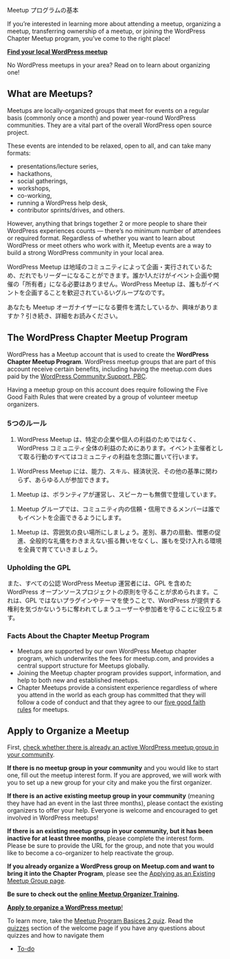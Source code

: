 <!--
# Meetup Program Basics
-->
Meetup プログラムの基本

If you’re interested in learning more about attending a meetup, organizing a meetup, transferring ownership of a meetup, or joining the WordPress Chapter Meetup program, you’ve come to the right place!

[**Find your local WordPress meetup**](https://www.meetup.com/pro/wordpress/)

No WordPress meetups in your area? Read on to learn about organizing one!

## What are Meetups?

Meetups are locally-organized groups that meet for events on a regular basis (commonly once a month) and power year-round WordPress communities. They are a vital part of the overall WordPress open source project.

These events are intended to be relaxed, open to all, and can take many formats:

*   presentations/lecture series,
*   hackathons,
*   social gatherings,
*   workshops,
*   co-working,
*   running a WordPress help desk,
*   contributor sprints/drives, and others.

However, anything that brings together 2 or more people to share their WordPress experiences counts — there’s no minimum number of attendees or required format. Regardless of whether you want to learn about WordPress or meet others who work with it, Meetup events are a way to build a strong WordPress community in your local area.

<!--
As WordPress Meetups are organized and run by local communities, anyone can show leadership and no single person is necessarily the owner of what may be organized or hosted. WordPress Meetups are groups in which anyone is welcome to organize an event.
-->
WordPress Meetup は地域のコミュニティによって企画・実行されているため、だれでもリーダーになることができます。誰か1人だけがイベント企画や開催の「所有者」になる必要はありません。WordPress Meetup は、誰もがイベントを企画することを歓迎されているいグループなのです。

<!--
Are you interested in seeing if you have what it takes to be a Meetup organizer? Read on for more information!
-->
あなたも Meetup オーガナイザーになる要件を満たしているか、興味がありますか ? 引き続き、詳細をお読みください。

## The WordPress Chapter Meetup Program

WordPress has a Meetup account that is used to create the **WordPress Chapter Meetup Program**. WordPress meetup groups that are part of this account receive certain benefits, including having the meetup.com dues paid by the [WordPress Community Support, PBC](https://make.wordpress.org/community/2016/03/02/transitioning-to-wordpress-community-support/).

Having a meetup group on this account does require following the Five Good Faith Rules that were created by a group of volunteer meetup organizers.

<!--
### The Five Good Faith Rules:
-->
### 5つのルール

<!--
1.  WordPress Meetups are for the benefit of the WordPress community as a whole, not specific businesses or individuals. All actions taken as an event organizer are with the best interest of the community in mind.
-->
1. WordPress Meetup は、特定の企業や個人の利益のためではなく、 WordPress コミュニティ全体の利益のためにあります。イベント主催者として取る行動のすべてはコミュニティの利益を念頭に置いて行います。
<!--
1.  Membership in the local meetup group is open to all who wish to join, regardless of ability, skill, financial status or any other criteria.
-->
1. WordPress Meetup には、能力、スキル、経済状況、その他の基準に関わらず、あらゆる人が参加できます。
<!--
1.  Meetups are volunteer-run with volunteer speakers.
-->
1. Meetup は、ボランティアが運営し、スピーカーも無償で登壇しています。
<!--
1.  Meetup groups allow events to be organized by any reliable/trusted member of the community.
-->
1. Meetup グループでは、コミュニティ内の信頼・信用できるメンバーは誰でもイベントを企画できるようにします。
<!--
1.  Meetups are welcoming places where everyone works to foster an accepting environment which is free of discrimination, incitement to violence, promotion of hate, and general jerk-like behavior.
-->
1. Meetup は、雰囲気の良い場所にしましょう。差別、暴力の扇動、憎悪の促進、全般的な礼儀をわきまえない振る舞いをなくし、誰もを受け入れる環境を全員で育てていきましょう。

### Upholding the GPL
<!--
We also ask everyone that organizes WordPress Chapter Meetup to uphold the principles of the WordPress open source project, including the GPL. This helps protect the user/attendee, who might not realize that by using a non-GPL plugin or theme, they are giving away the rights that WordPress provides them.
-->
また、すべての公認 WordPress Meetup 運営者には、GPL を含めた WordPress オープンソースプロジェクトの原則を守ることが求められます。これは、GPL ではないプラグインやテーマを使うことで、WordPress が提供する権利を気づかないうちに奪われてしまうユーザーや参加者を守ることに役立ちます。

### Facts About the Chapter Meetup Program

*   Meetups are supported by our own WordPress Meetup chapter program, which underwrites the fees for meetup.com, and provides a central support structure for Meetups globally.
*   Joining the Meetup chapter program provides support, information, and help to both new and established meetups.
*   Chapter Meetups provide a consistent experience regardless of where you attend in the world as each group has committed that they will follow a code of conduct and that they agree to our [five good faith rules](https://make.wordpress.org/community/handbook/meetup-organizer/meetup-program-basics/#the-five-good-faith-rules) for meetups.

## Apply to Organize a Meetup

First, [check whether there is already an active WordPress meetup group in your community](https://www.meetup.com/pro/wordpress/).

**If there is no meetup group in your community** and you would like to start one, fill out the meetup interest form. If you are approved, we will work with you to set up a new group for your city and make you the first organizer.

**If there is an active existing meetup group in your community** (meaning they have had an event in the last three months), please contact the existing organizers to offer your help. Everyone is welcome and encouraged to get involved in WordPress meetups!

**If there is an existing meetup group in your community, but it has been inactive for at least three months**, please complete the interest form. Please be sure to provide the URL for the group, and note that you would like to become a co-organizer to help reactivate the group.

**If you already organize a WordPress group on Meetup.com and want to bring it into the Chapter Program**, please see the [Applying as an Existing Meetup Group page](https://make.wordpress.org/community/handbook/meetup-organizer/meetup-program-basics/interest-form/).

**Be sure to check out the** [**online Meetup Organizer Training**](https://learn.wordpress.org/course/wordpress-meetup-organizer-training/)**.**

[**Apply to organize a WordPress meetup**!](https://central.wordcamp.org/meetup-organizer-application/)

To learn more, take the [Meetup Program Basices 2 quiz](https://wordpress.org/contributor-training/quiz/meetup-program-basics-2/). Read the [quizzes](https://make.wordpress.org/community/handbook/meetup-organizer/welcome/#quizzes) section of the welcome page if you have any questions about quizzes and how to navigate them

*   [To-do](# "To-do")
